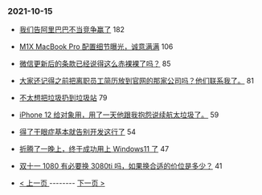 ### 2021-10-15 
- [我们告阿里巴巴不当竞争赢了](https://www.v2ex.com/t/807933) 182
- [M1X MacBook Pro 配置细节曝光，诚意满满](https://www.v2ex.com/t/807940) 106
- [微信更新后的条款已经说得这么赤裸裸了吗？](https://www.v2ex.com/t/807971) 85
- [大家还记得之前把离职员工简历放到官网的那家公司吗？他们联系我了。](https://www.v2ex.com/t/807968) 81
- [不太想把垃圾扔到垃圾站](https://www.v2ex.com/t/807922) 79
- [iPhone 12 给对象用，用了一天他跟我抱怨说续航太垃圾了。](https://www.v2ex.com/t/807964) 59
- [得了干眼症基本就告别开发这行了](https://www.v2ex.com/t/807886) 54
- [折腾了一晚上，终于成功用上 Windows11 了](https://www.v2ex.com/t/807942) 47
- [双十一 1080 有必要换 3080ti 吗，如果换合适的价位是多少？](https://www.v2ex.com/t/808007) 41 

- [ < 上一页 ](https://github.com/able8/v2ex-hot-record/blob/master/2021-10-14.md) -------- [ 下一页 > ](https://github.com/able8/v2ex-hot-record/blob/master/2021-10-16.md)